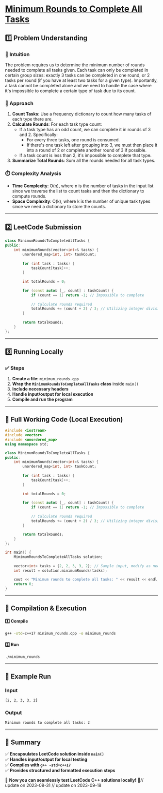 # **[Minimum Rounds to Complete All Tasks](https://leetcode.com/problems/minimum-rounds-to-complete-all-tasks/description/)**  

## **1️⃣ Problem Understanding**  
### **📌 Intuition**  
The problem requires us to determine the minimum number of rounds needed to complete all tasks given. Each task can only be completed in certain group sizes: exactly 3 tasks can be completed in one round, or 2 tasks per round (if you have at least two tasks for a given type). Importantly, a task cannot be completed alone and we need to handle the case where it's impossible to complete a certain type of task due to its count.

### **🚀 Approach**  
1. **Count Tasks**: Use a frequency dictionary to count how many tasks of each type there are.
2. **Calculate Rounds**: For each task type count:
   - If a task type has an odd count, we can complete it in rounds of 3 and 2. Specifically:
     - For every three tasks, one round is consumed.
     - If there's one task left after grouping into 3, we must then place it into a round of 2 or complete another round of 3 if possible.
   - If a task count is less than 2, it's impossible to complete that type.
3. **Summarize Total Rounds**: Sum all the rounds needed for all task types.

### **⏱️ Complexity Analysis**  
- **Time Complexity**: O(n), where n is the number of tasks in the input list since we traverse the list to count tasks and then the dictionary to compute rounds.
- **Space Complexity**: O(k), where k is the number of unique task types since we need a dictionary to store the counts.

---  

## **2️⃣ LeetCode Submission**  
```cpp
class MinimumRoundsToCompleteAllTasks {
public:
    int minimumRounds(vector<int>& tasks) {
        unordered_map<int, int> taskCount;
        
        for (int task : tasks) {
            taskCount[task]++;
        }
        
        int totalRounds = 0;
        
        for (const auto& [_, count] : taskCount) {
            if (count == 1) return -1; // Impossible to complete
            
            // Calculate rounds required
            totalRounds += (count + 2) / 3; // Utilizing integer division to count rounds
        }
        
        return totalRounds;
    }
};
```  

---  

## **3️⃣ Running Locally**  
### **✅ Steps**  
1. **Create a file**: `minimum_rounds.cpp`  
2. **Wrap the `MinimumRoundsToCompleteAllTasks` class** inside `main()`  
3. **Include necessary headers**  
4. **Handle input/output for local execution**  
5. **Compile and run the program**  

---  

## **📝 Full Working Code (Local Execution)**  
```cpp
#include <iostream>
#include <vector>
#include <unordered_map>
using namespace std;

class MinimumRoundsToCompleteAllTasks {
public:
    int minimumRounds(vector<int>& tasks) {
        unordered_map<int, int> taskCount;
        
        for (int task : tasks) {
            taskCount[task]++;
        }
        
        int totalRounds = 0;
        
        for (const auto& [_, count] : taskCount) {
            if (count == 1) return -1; // Impossible to complete
            
            // Calculate rounds required
            totalRounds += (count + 2) / 3; // Utilizing integer division to count rounds
        }
        
        return totalRounds;
    }
};

int main() {
    MinimumRoundsToCompleteAllTasks solution;
    
    vector<int> tasks = {2, 2, 3, 3, 2}; // Sample input, modify as needed
    int result = solution.minimumRounds(tasks);
    
    cout << "Minimum rounds to complete all tasks: " << result << endl; // Expected output
    return 0;
}  
```  

---  

## **🔧 Compilation & Execution**  
#### **1️⃣ Compile**  
```bash
g++ -std=c++17 minimum_rounds.cpp -o minimum_rounds
```  

#### **2️⃣ Run**  
```bash
./minimum_rounds
```  

---  

## **🎯 Example Run**  
### **Input**  
```
[2, 2, 3, 3, 2]
```  
### **Output**  
```
Minimum rounds to complete all tasks: 2
```  

---  

## **📌 Summary**  
✅ **Encapsulates LeetCode solution inside `main()`**  
✅ **Handles input/output for local testing**  
✅ **Compiles with `g++ -std=c++17`**  
✅ **Provides structured and formatted execution steps**  

🚀 **Now you can seamlessly test LeetCode C++ solutions locally!** 🚀// update on 2023-08-31
// update on 2023-09-18
